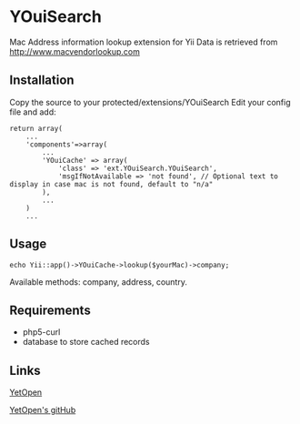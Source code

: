 YOuiSearch
==========

Mac Address information lookup extension for Yii
Data is retrieved from http://www.macvendorlookup.com

Installation
------------
Copy the source to your protected/extensions/YOuiSearch
Edit your config file and add:
```
return array(
    ...
    'components'=>array(
        ...
        'YOuiCache' => array(
            'class' => 'ext.YOuiSearch.YOuiSearch',
            'msgIfNotAvailable => 'not found', // Optional text to display in case mac is not found, default to "n/a"
        ),
        ...
    )
    ...
```

Usage
-----
```
echo Yii::app()->YOuiCache->lookup($yourMac)->company;
```
Available methods: company, address, country. 

Requirements
------------
* php5-curl
* database to store cached records

Links
-----
[YetOpen](http://www.yetopen.it)

[YetOpen's gitHub](https://github.com/YetOpen/)
